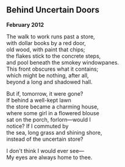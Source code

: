 Behind Uncertain Doors
----------------------

**February 2012**

The walk to work runs past a store,   
with dollar books by a red door,   
old wood, with paint that chips;  
the flakes stick to the concrete steps,  
and pool beneath the smokey windowpanes.  
This front obscures what it contains;  
which might be nothing, after all,  
beyond a long and shadowed hall.  
 
But if, tomorrow, it were gone?  
If behind a well-kept lawn   
the store became a charming house,  
where some girl in a flowered blouse  
sat on the porch, forlorn—would I  
notice? If I commuted by  
the sea, long grass and shining shore,  
instead of the uncertain store?  

I don't think I would ever see—  
My eyes are always home to thee.  
